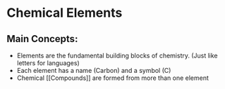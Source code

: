 # Chemical Elements
## Main Concepts:
- Elements are the fundamental building blocks of chemistry. (Just like letters for languages)
- Each element has a name (Carbon) and a symbol (C)
- Chemical [[Compounds]] are formed from more than one element